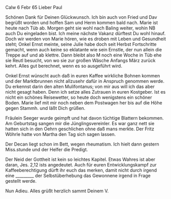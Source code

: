  Calw 6 Febr 65
Lieber Paul

Schönen Dank für Deinen Glückwunsch. Ich bin auch von Fried und Dav begrüßt worden und hoffen Sam und Herm kommen bald nach. Marie ist heute nach Tüb ab. Morgen geht sie wohl nach Baling weiter, wohin NB auch Du eingeladen bist. Ich meine nächste Vakanz dürftest Du wohl hinauf. Doch wir werden von Marie hören, wie es droben mit Leben und Gesundheit steht; Onkel Ernst meinte, seine Julie habe doch seit Herbst Fortschritte gemacht, wenn auch keine so eklatante wie sein Ernstle, der nun allein die Treppe auf und ab klettre. Dann bleibt also M noch eine Woche in Tüb ehe sie Reutl besucht, von wo sie zur großen Wäsche Anfangs März zurück kehrt. Alles gut berechnet, wenn es so ausgeführt wird.

Onkel Ernst wünscht auch daß in euren Kaffee wirkliche Bohnen kommen und der Marktbrunnen nicht allzusehr dafür in Anspruch genommen werde. Du erkennst darin den alten Mulifontanus; von mir aus will ich das aber nicht gesagt haben. Denn ich setze alles Zutrauen in euren Kostgeber. 
Ist es nicht ein schönes Reisewetter, so heute doch wenigstens ein schöner Boden. Marie lief mit mir noch neben dem Postwagen her bis auf die Höhe gegen Stammh. und läßt Dich grüßen.

Fräulein Seeger wurde geimpft und hat davon tüchtige Blattern bekommen. 
Am Geburtstag sangen mir die Jünglingsvereinler. Es war ganz nett sie hatten sich in den Oehrn geschlichen ohne daß mans merkte. Der Fritz Wöhrle hatte von Martha den Tag sich sagen lassen.

Der Decan liegt schon im Bett, wegen rheumatism. Ich hielt dann gestern Miss.stunde und der Helfer die Predigt.

Der Neid der Gottheit ist kein so leichtes Kapitel. Etwas Wahres ist aber daran, Jes. 2,12 ists angedeutet. Auch für euren Entwicklungskampf zur Kaffeeberechtigung dürft ihr euch das merken, damit nicht durch irgend eine _________ der Selbstüberhebung das Gewonnene irgend in Frage gestellt werde.

Nun Adieu. Alles grüßt herzlich sammt
 Deinem V.
